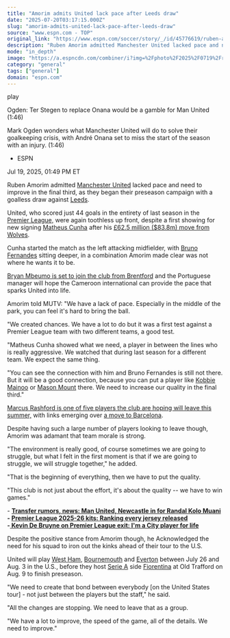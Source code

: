 ```yaml
---
title: "Amorim admits United lack pace after Leeds draw"
date: "2025-07-20T03:17:15.000Z"
slug: "amorim-admits-united-lack-pace-after-leeds-draw"
source: "www.espn.com - TOP"
original_link: "https://www.espn.com/soccer/story/_/id/45776619/ruben-amorim-admits-manchester-united-lack-pace-leeds-draw"
description: "Ruben Amorim admitted Manchester United lacked pace and need to improve in the final third, as they began their preseason campaign with a goalless draw against Leeds."
mode: "in_depth"
image: "https://a.espncdn.com/combiner/i?img=%2Fphoto%2F2025%2F0719%2Fr1521000_1296x729_16%2D9.jpg"
category: "general"
tags: ["general"]
domain: "espn.com"
---
```

<div id="readability-page-1" class="page"><div data-video="watch,640,360,45726021" data-cerebro-id="6872db46f9cb241c51c4c6bc" data-title="Ogden: Ter Stegen to replace Onana would be a gamble for Man United" data-source="espn"><div><picture><source srcset="https://a.espncdn.com/combiner/i?img=%2Fmedia%2Fmotion%2F2025%2F0712%2Fdm_250712_Ogden_Ter_Stegen_to_replace_Onana_would_be_a_gamble_for_Man_United%2Fdm_250712_Ogden_Ter_Stegen_to_replace_Onana_would_be_a_gamble_for_Man_United.jpg&amp;w=943&amp;h=530&amp;cquality=80&amp;format=jpg" media="(min-width: 376px)"><source srcset="https://a.espncdn.com/combiner/i?img=%2Fmedia%2Fmotion%2F2025%2F0712%2Fdm_250712_Ogden_Ter_Stegen_to_replace_Onana_would_be_a_gamble_for_Man_United%2Fdm_250712_Ogden_Ter_Stegen_to_replace_Onana_would_be_a_gamble_for_Man_United.jpg&amp;w=375&amp;cquality=80, https://a.espncdn.com/combiner/i?img=%2Fmedia%2Fmotion%2F2025%2F0712%2Fdm_250712_Ogden_Ter_Stegen_to_replace_Onana_would_be_a_gamble_for_Man_United%2Fdm_250712_Ogden_Ter_Stegen_to_replace_Onana_would_be_a_gamble_for_Man_United.jpg&amp;w=750&amp;cquality=40&amp;format=jpg 2x" media="(max-width: 375px)"></picture><p><span data-id="45726021">play</span></p></div><figcaption><div><p><span>Ogden: Ter Stegen to replace Onana would be a gamble for Man United (1:46)</span></p><p>Mark Ogden wonders what Manchester United will do to solve their goalkeeping crisis, with André Onana set to miss the start of the season with an injury. (1:46)</p></div></figcaption></div><div><div><ul><li><p>ESPN</p></li></ul><p><span>Jul 19, 2025, 01:49 PM ET</span></p></div><p>Ruben Amorim admitted <a href="https://www.espn.co.uk/football/club/_/id/360/manchester-united" target="_blank">Manchester United</a> lacked pace and need to improve in the final third, as they began their preseason campaign with a goalless draw against <a href="https://www.espn.co.uk/football/club/_/id/357/leeds-united" target="_blank">Leeds</a>.</p><p>United, who scored just 44 goals in the entirety of last season in the <a href="https://www.espn.co.uk/football/league/_/name/eng.1" target="_blank">Premier League,</a> were again toothless up front, despite a first showing for new signing <a href="https://www.espn.co.uk/football/player/_/id/259902/matheus-cunha" target="_blank">Matheus Cunha</a> after his <a href="https://www.espn.com/football/story/_/id/45438205/man-united-transfers-matheus-cunha-completes-dream-625m-move" target="_blank">£62.5 million ($83.8m) move from Wolves</a>.</p><p>Cunha started the match as the left attacking midfielder, with <a href="https://www.espn.co.uk/football/player/_/id/124091/bruno-fernandes" target="_blank">Bruno Fernandes</a> sitting deeper, in a combination Amorim made clear was not where he wants it to be.</p><p><a href="https://www.espn.com/football/story/_/id/45768381/man-united-transfers-deal-agreed-bryan-mbeumo-sources" target="_blank">Bryan Mbeumo is set to join the club from Brentford</a> and the Portuguese manager will hope the Cameroon international can provide the pace that sparks United into life.</p><p>Amorim told MUTV: "We have a lack of pace. Especially in the middle of the park, you can feel it's hard to bring the ball.</p><p>"We created chances. We have a lot to do but it was a first test against a Premier League team with two different teams, a good test.</p><p>"Matheus Cunha showed what we need, a player in between the lines who is really aggressive. We watched that during last season for a different team. We expect the same thing.</p><p>"You can see the connection with him and Bruno Fernandes is still not there. But it will be a good connection, because you can put a player like <a href="https://www.espn.co.uk/football/player/_/id/328466/kobbie-mainoo" target="_blank">Kobbie Mainoo</a> or <a href="https://www.espn.co.uk/football/player/_/id/231167/mason-mount" target="_blank">Mason Mount</a> there. We need to increase our quality in the final third."</p><p><a href="https://www.espn.com/football/story/_/id/45670178/man-united-delay-rashford-antony-garnacho-training-returns-sources" target="_blank">Marcus Rashford is one of five players the club are hoping will leave this summer,</a> with links emerging over <a href="https://www.espn.com/football/story/_/id/45775581/man-united-marcus-rashford-close-barcelona-loan-sources" target="_blank">a move to Barcelona</a>.</p><p>Despite having such a large number of players looking to leave though, Amorim was adamant that team morale is strong.</p><p>"The environment is really good, of course sometimes we are going to struggle, but what I felt in the first moment is that if we are going to struggle, we will struggle together," he added.</p><p>"That is the beginning of everything, then we have to put the quality.</p><p>"This club is not just about the effort, it's about the quality -- we have to win games."</p><p>- <strong><a href="https://www.espn.com/football/story/_/id/45774061/transfer-rumors-news-manchester-united-newcastle-psg-randal-kolo-muani" target="_blank">Transfer rumors, news: Man United, Newcastle in for Randal Kolo Muani</a></strong><br>
<strong>- <a href="https://www.espn.com/football/story/_/id/45588250/premier-league-2025-26-kits-ranking-every-jersey-released" target="_blank">Premier League 2025-26 kits: Ranking every jersey released</a><br>
-<a href="https://www.espn.com/football/story/_/id/45776347/kevin-de-bruyne-premier-league-exit-city-player-life" target="_blank"> Kevin De Bruyne on Premier League exit: I'm a City player for life</a></strong></p><p>Despite the positive stance from Amorim though, he Acknowledged the need for his squad to iron out the kinks ahead of their tour to the U.S.</p><p>United will play <a href="https://www.espn.co.uk/football/club/_/id/371/west-ham-united" target="_blank">West Ham</a>, <a href="https://www.espn.co.uk/football/club/_/id/349/afc-bournemouth" target="_blank">Bournemouth</a> and <a href="https://www.espn.co.uk/football/club/_/id/368/everton" target="_blank">Everton</a> between July 26 and Aug. 3 in the U.S., before they host <a href="https://www.espn.co.uk/football/league/_/name/ita.1" target="_blank">Serie A</a> side <a href="https://www.espn.co.uk/football/club/_/id/109/fiorentina" target="_blank">Fiorentina</a> at Old Trafford on Aug. 9 to finish preseason.</p><p>"We need to create that bond between everybody [on the United States tour] - not just between the players but the staff," he said.</p><p>"All the changes are stopping. We need to leave that as a group.</p><p>"We have a lot to improve, the speed of the game, all of the details. We need to improve."</p>
</div></div>
